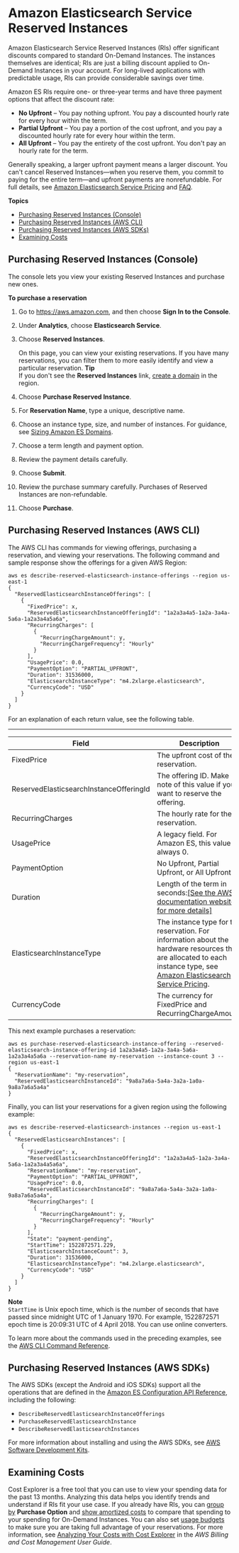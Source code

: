 # Amazon Elasticsearch Service Reserved Instances<a name="aes-ri"></a>

Amazon Elasticsearch Service Reserved Instances \(RIs\) offer significant discounts compared to standard On\-Demand Instances\. The instances themselves are identical; RIs are just a billing discount applied to On\-Demand Instances in your account\. For long\-lived applications with predictable usage, RIs can provide considerable savings over time\.

Amazon ES RIs require one\- or three\-year terms and have three payment options that affect the discount rate:
+ **No Upfront** – You pay nothing upfront\. You pay a discounted hourly rate for every hour within the term\.
+ **Partial Upfront** – You pay a portion of the cost upfront, and you pay a discounted hourly rate for every hour within the term\.
+ **All Upfront** – You pay the entirety of the cost upfront\. You don't pay an hourly rate for the term\.

Generally speaking, a larger upfront payment means a larger discount\. You can't cancel Reserved Instances—when you reserve them, you commit to paying for the entire term—and upfront payments are nonrefundable\. For full details, see [Amazon Elasticsearch Service Pricing](https://aws.amazon.com/elasticsearch-service/pricing/) and [FAQ](https://aws.amazon.com/elasticsearch-service/faqs/)\.

**Topics**
+ [Purchasing Reserved Instances \(Console\)](#aes-ri-console)
+ [Purchasing Reserved Instances \(AWS CLI\)](#aes-ri-cli)
+ [Purchasing Reserved Instances \(AWS SDKs\)](#aes-ri-sdk)
+ [Examining Costs](#aes-ri-ce)

## Purchasing Reserved Instances \(Console\)<a name="aes-ri-console"></a>

The console lets you view your existing Reserved Instances and purchase new ones\.

**To purchase a reservation**

1. Go to [https://aws\.amazon\.com](https://aws.amazon.com), and then choose **Sign In to the Console**\.

1. Under **Analytics**, choose **Elasticsearch Service**\.

1. Choose **Reserved Instances**\.

   On this page, you can view your existing reservations\. If you have many reservations, you can filter them to more easily identify and view a particular reservation\.
**Tip**  
If you don't see the **Reserved Instances** link, [create a domain](es-createupdatedomains.md) in the region\.

1. Choose **Purchase Reserved Instance**\.

1. For **Reservation Name**, type a unique, descriptive name\.

1. Choose an instance type, size, and number of instances\. For guidance, see [Sizing Amazon ES Domains](sizing-domains.md)\.

1. Choose a term length and payment option\.

1. Review the payment details carefully\.

1. Choose **Submit**\.

1. Review the purchase summary carefully\. Purchases of Reserved Instances are non\-refundable\.

1. Choose **Purchase**\.

## Purchasing Reserved Instances \(AWS CLI\)<a name="aes-ri-cli"></a>

The AWS CLI has commands for viewing offerings, purchasing a reservation, and viewing your reservations\. The following command and sample response show the offerings for a given AWS Region:

```
aws es describe-reserved-elasticsearch-instance-offerings --region us-east-1
{
  "ReservedElasticsearchInstanceOfferings": [
    {
      "FixedPrice": x,
      "ReservedElasticsearchInstanceOfferingId": "1a2a3a4a5-1a2a-3a4a-5a6a-1a2a3a4a5a6a",
      "RecurringCharges": [
        {
          "RecurringChargeAmount": y,
          "RecurringChargeFrequency": "Hourly"
        }
      ],
      "UsagePrice": 0.0,
      "PaymentOption": "PARTIAL_UPFRONT",
      "Duration": 31536000,
      "ElasticsearchInstanceType": "m4.2xlarge.elasticsearch",
      "CurrencyCode": "USD"
    }
  ]
}
```

For an explanation of each return value, see the following table\.


****  

| Field | Description | 
| --- | --- | 
| FixedPrice | The upfront cost of the reservation\. | 
| ReservedElasticsearchInstanceOfferingId | The offering ID\. Make note of this value if you want to reserve the offering\. | 
| RecurringCharges | The hourly rate for the reservation\. | 
| UsagePrice | A legacy field\. For Amazon ES, this value is always 0\. | 
| PaymentOption | No Upfront, Partial Upfront, or All Upfront\. | 
| Duration | Length of the term in seconds:[\[See the AWS documentation website for more details\]](http://docs.aws.amazon.com/elasticsearch-service/latest/developerguide/aes-ri.html) | 
| ElasticsearchInstanceType | The instance type for the reservation\. For information about the hardware resources that are allocated to each instance type, see [Amazon Elasticsearch Service Pricing](https://aws.amazon.com/elasticsearch-service/pricing/)\. | 
| CurrencyCode | The currency for FixedPrice and RecurringChargeAmount\. | 

This next example purchases a reservation:

```
aws es purchase-reserved-elasticsearch-instance-offering --reserved-elasticsearch-instance-offering-id 1a2a3a4a5-1a2a-3a4a-5a6a-1a2a3a4a5a6a --reservation-name my-reservation --instance-count 3 --region us-east-1
{
  "ReservationName": "my-reservation",
  "ReservedElasticsearchInstanceId": "9a8a7a6a-5a4a-3a2a-1a0a-9a8a7a6a5a4a"
}
```

Finally, you can list your reservations for a given region using the following example:

```
aws es describe-reserved-elasticsearch-instances --region us-east-1
{
  "ReservedElasticsearchInstances": [
    {
      "FixedPrice": x,
      "ReservedElasticsearchInstanceOfferingId": "1a2a3a4a5-1a2a-3a4a-5a6a-1a2a3a4a5a6a",
      "ReservationName": "my-reservation",
      "PaymentOption": "PARTIAL_UPFRONT",
      "UsagePrice": 0.0,
      "ReservedElasticsearchInstanceId": "9a8a7a6a-5a4a-3a2a-1a0a-9a8a7a6a5a4a",
      "RecurringCharges": [
        {
          "RecurringChargeAmount": y,
          "RecurringChargeFrequency": "Hourly"
        }
      ],
      "State": "payment-pending",
      "StartTime": 1522872571.229,
      "ElasticsearchInstanceCount": 3,
      "Duration": 31536000,
      "ElasticsearchInstanceType": "m4.2xlarge.elasticsearch",
      "CurrencyCode": "USD"
    }
  ]
}
```

**Note**  
`StartTime` is Unix epoch time, which is the number of seconds that have passed since midnight UTC of 1 January 1970\. For example, 1522872571 epoch time is 20:09:31 UTC of 4 April 2018\. You can use online converters\.

To learn more about the commands used in the preceding examples, see the [AWS CLI Command Reference](https://docs.aws.amazon.com/cli/latest/reference/es/index.html)\.

## Purchasing Reserved Instances \(AWS SDKs\)<a name="aes-ri-sdk"></a>

The AWS SDKs \(except the Android and iOS SDKs\) support all the operations that are defined in the [Amazon ES Configuration API Reference](es-configuration-api.md), including the following:
+ `DescribeReservedElasticsearchInstanceOfferings`
+ `PurchaseReservedElasticsearchInstance`
+ `DescribeReservedElasticsearchInstances`

For more information about installing and using the AWS SDKs, see [AWS Software Development Kits](http://aws.amazon.com/code)\.

## Examining Costs<a name="aes-ri-ce"></a>

Cost Explorer is a free tool that you can use to view your spending data for the past 13 months\. Analyzing this data helps you identify trends and understand if RIs fit your use case\. If you already have RIs, you can [group by](https://docs.aws.amazon.com/awsaccountbilling/latest/aboutv2/groupdata.html) **Purchase Option** and [show amortized costs](https://docs.aws.amazon.com/awsaccountbilling/latest/aboutv2/advanced.html) to compare that spending to your spending for On\-Demand Instances\. You can also set [usage budgets](https://docs.aws.amazon.com/awsaccountbilling/latest/aboutv2/budgets-managing-costs.html) to make sure you are taking full advantage of your reservations\. For more information, see [Analyzing Your Costs with Cost Explorer](https://docs.aws.amazon.com/awsaccountbilling/latest/aboutv2/cost-explorer-what-is.html) in the *AWS Billing and Cost Management User Guide*\.